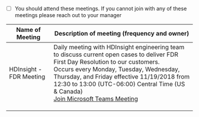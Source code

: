 - [ ] You should attend these meetings. If you cannot join with any of these meetings please reach out to your manager


|Name of Meeting| Description of meeting (frequency and owner)|
|--|--|
| HDInsight - FDR Meeting |Daily meeting with HDInsight engineering team to discuss current open cases to deliver FDR    First Day Resolution to our customers. <br/> Occurs every Monday, Tuesday, Wednesday, Thursday, and Friday effective 11/19/2018 from 12:30 to 13:00 (UTC-06:00) Central Time (US & Canada) <br/>[Join Microsoft Teams Meeting](https://na01.safelinks.protection.outlook.com/?url=https%3A%2F%2Fteams.microsoft.com%2Fl%2Fmeetup-join%2F19%253a6f5704f705e544a88e39f0255ee4ce53%2540thread.skype%2F1542652753718%3Fcontext%3D%257b%2522Tid%2522%253a%252272f988bf-86f1-41af-91ab-2d7cd011db47%2522%252c%2522Oid%2522%253a%252218d7429d-917b-4bba-881a-b254f61f0976%2522%257d&data=02%7C01%7Claurieh%40microsoft.com%7C7fd114d6a1844f432daa08d64fdfe9d7%7C72f988bf86f141af91ab2d7cd011db47%7C1%7C0%7C636784220489609200&sdata=B6ypEYuS4sPxFLjPQD6ysuTHAPmt6yo9qWAMRQydJ%2B0%3D&reserved=0) | 
|  |  |
|  |  |
|  |  |

 